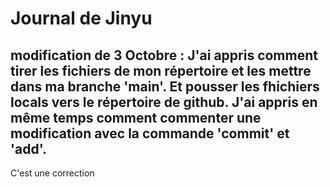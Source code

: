 # Journal de Jinyu
## modification de 3 Octobre : J'ai appris comment tirer les fichiers de mon répertoire et les mettre dans ma branche 'main'. Et pousser les fhichiers locals vers le répertoire de github. J'ai appris en même temps comment commenter une modification avec la commande 'commit' et 'add'.
C'est une correction
